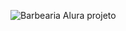 ![Barbearia Alura projeto](https://user-images.githubusercontent.com/6878464/235515048-86848706-4794-4317-8739-f624b713e831.JPG)
